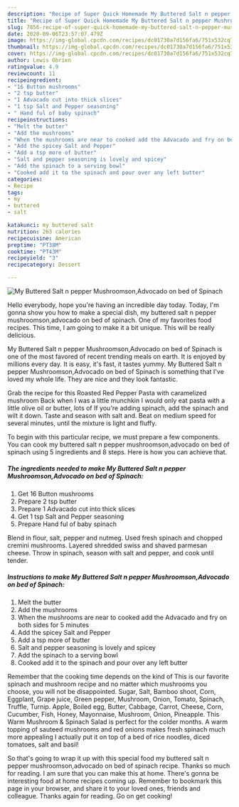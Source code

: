 ```yaml
---
description: "Recipe of Super Quick Homemade My Buttered Salt n pepper Mushroomson,Advocado on bed of Spinach"
title: "Recipe of Super Quick Homemade My Buttered Salt n pepper Mushroomson,Advocado on bed of Spinach"
slug: 7856-recipe-of-super-quick-homemade-my-buttered-salt-n-pepper-mushroomson-advocado-on-bed-of-spinach
date: 2020-09-06T23:57:07.479Z
image: https://img-global.cpcdn.com/recipes/dc01730a7d156fa6/751x532cq70/my-buttered-salt-n-pepper-mushroomsonadvocado-on-bed-of-spinach-recipe-main-photo.jpg
thumbnail: https://img-global.cpcdn.com/recipes/dc01730a7d156fa6/751x532cq70/my-buttered-salt-n-pepper-mushroomsonadvocado-on-bed-of-spinach-recipe-main-photo.jpg
cover: https://img-global.cpcdn.com/recipes/dc01730a7d156fa6/751x532cq70/my-buttered-salt-n-pepper-mushroomsonadvocado-on-bed-of-spinach-recipe-main-photo.jpg
author: Lewis Obrien
ratingvalue: 4.9
reviewcount: 11
recipeingredient:
- "16 Button mushrooms"
- "2 tsp butter"
- "1 Advacado cut into thick slices"
- "1 tsp Salt and Pepper seasoning"
- " Hand ful of baby spinach"
recipeinstructions:
- "Melt the butter"
- "Add the mushrooms"
- "When the mushrooms are near to cooked add the Advacado and fry on both sides for 5 minutes"
- "Add the spicey Salt and Pepper"
- "Add a tsp more of butter"
- "Salt and pepper seasoning is lovely and spicey"
- "Add the spinach to a serving bowl"
- "Cooked add it to the spinach and pour over any left butter"
categories:
- Recipe
tags:
- my
- buttered
- salt

katakunci: my buttered salt 
nutrition: 263 calories
recipecuisine: American
preptime: "PT38M"
cooktime: "PT43M"
recipeyield: "3"
recipecategory: Dessert

---
```



![My Buttered Salt n pepper Mushroomson,Advocado on bed of Spinach](https://img-global.cpcdn.com/recipes/dc01730a7d156fa6/751x532cq70/my-buttered-salt-n-pepper-mushroomsonadvocado-on-bed-of-spinach-recipe-main-photo.jpg)

Hello everybody, hope you're having an incredible day today. Today, I'm gonna show you how to make a special dish, my buttered salt n pepper mushroomson,advocado on bed of spinach. One of my favorites food recipes. This time, I am going to make it a bit unique. This will be really delicious.

My Buttered Salt n pepper Mushroomson,Advocado on bed of Spinach is one of the most favored of recent trending meals on earth. It is enjoyed by millions every day. It is easy, it's fast, it tastes yummy. My Buttered Salt n pepper Mushroomson,Advocado on bed of Spinach is something that I've loved my whole life. They are nice and they look fantastic.

Grab the recipe for this Roasted Red Pepper Pasta with caramelized mushroom Back when I was a little munchkin I would only eat pasta with a little olive oil or butter, lots of If you&#39;re adding spinach, add the spinach and wilt it down. Taste and season with salt and. Beat on medium speed for several minutes, until the mixture is light and fluffy.


To begin with this particular recipe, we must prepare a few components. You can cook my buttered salt n pepper mushroomson,advocado on bed of spinach using 5 ingredients and 8 steps. Here is how you can achieve that.

<!--inarticleads1-->

##### The ingredients needed to make My Buttered Salt n pepper Mushroomson,Advocado on bed of Spinach:

1. Get 16 Button mushrooms
1. Prepare 2 tsp butter
1. Prepare 1 Advacado cut into thick slices
1. Get 1 tsp Salt and Pepper seasoning
1. Prepare  Hand ful of baby spinach


Blend in flour, salt, pepper and nutmeg. Used fresh spinach and chopped cremini mushrooms. Layered shredded swiss and shaved parmesan cheese. Throw in spinach, season with salt and pepper, and cook until tender. 

<!--inarticleads2-->

##### Instructions to make My Buttered Salt n pepper Mushroomson,Advocado on bed of Spinach:

1. Melt the butter
1. Add the mushrooms
1. When the mushrooms are near to cooked add the Advacado and fry on both sides for 5 minutes
1. Add the spicey Salt and Pepper
1. Add a tsp more of butter
1. Salt and pepper seasoning is lovely and spicey
1. Add the spinach to a serving bowl
1. Cooked add it to the spinach and pour over any left butter


Remember that the cooking time depends on the kind of This is our favorite spinach and mushroom recipe and no matter which mushrooms you choose, you will not be disappointed. Sugar, Salt, Bamboo shoot, Corn, Eggplant, Grape juice, Green pepper, Mushroom, Onion, Tomato, Spinach, Truffle, Turnip. Apple, Boiled egg, Butter, Cabbage, Carrot, Cheese, Corn, Cucumber, Fish, Honey, Mayonnaise, Mushroom, Onion, Pineapple. This Warm Mushroom &amp; Spinach Salad is perfect for the colder months. A warm topping of sauteed mushrooms and red onions makes fresh spinach much more appealing I actually put it on top of a bed of rice noodles, diced tomatoes, salt and basil! 

So that's going to wrap it up with this special food my buttered salt n pepper mushroomson,advocado on bed of spinach recipe. Thanks so much for reading. I am sure that you can make this at home. There's gonna be interesting food at home recipes coming up. Remember to bookmark this page in your browser, and share it to your loved ones, friends and colleague. Thanks again for reading. Go on get cooking!
